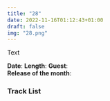 ```yaml
---
title: "28"
date: 2022-11-16T01:12:43+01:00
draft: false
img: "28.png"
---
```


Text

**Date**: 
**Length**: 
**Guest**:   
**Release of the month**: 

<div>

</div>

### Track List